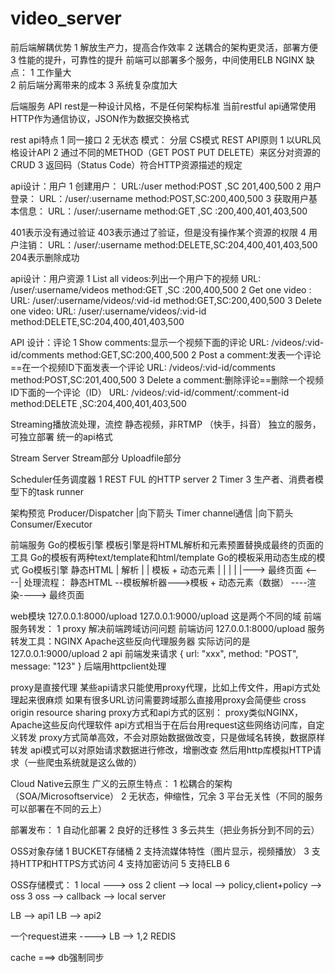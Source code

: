 # video_server

前后端解耦优势
1 解放生产力，提高合作效率
2 送耦合的架构更灵活，部署方便
3 性能的提升，可靠性的提升
前端可以部署多个服务，中间使用ELB NGINX
缺点：
1 工作量大  
2 前后端分离带来的成本
3 系统复杂度加大

后端服务 API
rest是一种设计风格，不是任何架构标准
当前restful api通常使用HTTP作为通信协议，JSON作为数据交换格式

rest api特点
1 同一接口
2 无状态
模式：
分层
CS模式 
REST API原则
1 以URL风格设计API
2 通过不同的METHOD（GET POST PUT DELETE）来区分对资源的CRUD
3 返回码（Status Code）符合HTTP资源描述的规定

api设计：用户
1 创建用户：
URL:/user	method:POST ,SC 201,400,500
2 用户登录：
URL：/user/:username method:POST,SC:200,400,500
3 获取用户基本信息：
URL：/user/:username method:GET ,SC :200,400,401,403,500

401表示没有通过验证
403表示通过了验证，但是没有操作某个资源的权限
4 用户注销：
URL：/user/:username method:DELETE,SC:204,400,401,403,500
204表示删除成功

api设计：用户资源
1 List all videos:列出一个用户下的视频
URL: /user/:username/videos  method:GET ,SC :200,400,500
2 Get one video :
URL: /user/:username/videos/:vid-id  method:GET,SC:200,400,500
3 Delete one video:
URL: /user/:username/videos/:vid-id  method:DELETE,SC:204,400,401,403,500


API 设计：评论
1 Show comments:显示一个视频下面的评论
URL: /videos/:vid-id/comments method:GET,SC:200,400,500
2 Post a comment:发表一个评论==在一个视频ID下面发表一个评论
URL: /videos/:vid-id/comments  method:POST,SC:201,400,500
3 Delete a comment:删除评论==删除一个视频ID下面的一个评论（ID）
URL: /videos/:vid-id/comment/:comment-id  method:DELETE ,SC:204,400,401,403,500


Streaming播放流处理，流控
静态视频，非RTMP （快手，抖音）
独立的服务，可独立部署
统一的api格式


Stream Server
Stream部分
Uploadfile部分

Scheduler任务调度器
1 REST FUL 的HTTP server
2 Timer
3 生产者、消费者模型下的task runner


架构预览
		    Producer/Dispatcher
                  |向下箭头
Timer           channel通信
                  |向下箭头
		   Consumer/Executor


前端服务
Go的模板引擎
模板引擎是将HTML解析和元素预置替换成最终的页面的工具
Go的模板有两种text/template和html/template
Go的模板采用动态生成的模式
		   Go模板引擎
		静态HTML
	        |
	   解析 |
	    | 
	模板       +      动态元素
	  |                   |
	  |	                  |
	  |---> 最终页面 <----|
处理流程：
静态HTML  --模板解析器--->模板 + 动态元素（数据） ----渲染----> 最终页面

web模块
127.0.0.1:8000/upload
127.0.0.1:9000/upload
这是两个不同的域
前端服务转发：
1 proxy 解决前端跨域访问问题
前端访问 127.0.0.1:8000/upload
服务转发工具：NGINX   Apache这些反向代理服务器
实际访问的是 127.0.0.1:9000/upload
2 api
前端发来请求
{
	url: "xxx",
	method: "POST",
	message: "123"
}
后端用httpclient处理

proxy是直接代理
某些api请求只能使用proxy代理，比如上传文件，用api方式处理起来很麻烦
如果有很多URL访问需要跨域那么直接用proxy会简便些
cross origin resource sharing
proxy方式和api方式的区别：
proxy类似NGINX，Apache这些反向代理软件
api方式相当于在后台用request这些网络访问库，自定义转发
proxy方式简单高效，不会对原始数据做改变，只是做域名转换，数据原样转发
api模式可以对原始请求数据进行修改，增删改查 然后用http库模拟HTTP请求（一些爬虫系统就是这么做的）


Cloud Native云原生
广义的云原生特点：
1 松耦合的架构（SOA/Microsoftservice）
2 无状态，伸缩性，冗余
3 平台无关性（不同的服务可以部署在不同的云上）

部署发布：
1 自动化部署
2 良好的迁移性
3 多云共生（把业务拆分到不同的云）

OSS对象存储
1 BUCKET存储桶
2 支持流媒体特性（图片显示，视频播放）
3 支持HTTP和HTTPS方式访问
4 支持加密访问
5 支持ELB
6 

OSS存储模式：
1 local ---> oss
2 client --> local --> policy,client+policy --> oss
3 oss --> callback --> local server

LB --> api1
LB --> api2

一个request进来  ----> LB --> 1,2
REDIS

cache ===> db强制同步